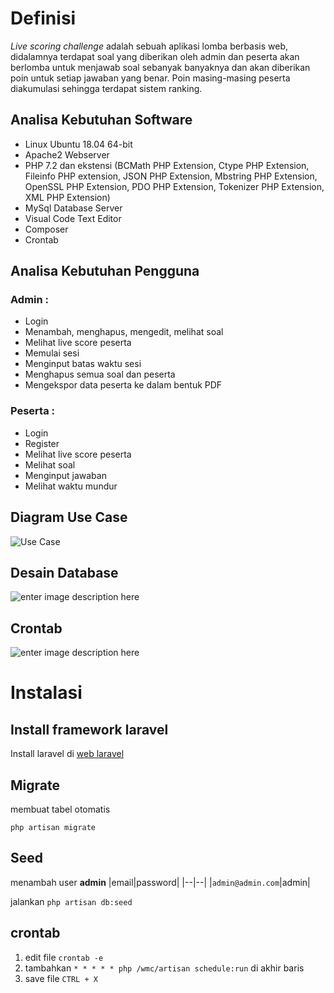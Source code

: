 # Definisi

*Live scoring challenge* adalah sebuah aplikasi lomba berbasis web, didalamnya terdapat soal yang diberikan oleh admin dan peserta akan berlomba untuk menjawab soal sebanyak banyaknya dan akan diberikan poin untuk setiap jawaban yang benar. Poin masing-masing peserta diakumulasi sehingga terdapat sistem ranking.

## Analisa Kebutuhan Software
- Linux Ubuntu 18.04 64-bit
- Apache2 Webserver
- PHP 7.2 dan ekstensi (BCMath PHP Extension, Ctype PHP Extension, Fileinfo PHP extension, JSON PHP Extension, Mbstring PHP Extension, OpenSSL PHP Extension, PDO PHP Extension, Tokenizer PHP Extension, XML PHP Extension)
- MySql Database Server
- Visual Code Text Editor
- Composer
- Crontab

## Analisa Kebutuhan Pengguna
### Admin :
- Login
- Menambah, menghapus, mengedit, melihat soal
- Melihat live score peserta
- Memulai sesi 
- Menginput batas waktu sesi
- Menghapus semua soal dan peserta
- Mengekspor data peserta ke dalam bentuk PDF

### Peserta :
- Login
- Register
- Melihat live score peserta
- Melihat soal
- Menginput jawaban
- Melihat waktu mundur

## Diagram Use Case
![Use Case](https://lh3.googleusercontent.com/pw/ACtC-3d8WQxVtkGhByOYKboUHm3dCQmwqAACWfh9q1cJXBDAbWStgAcHHFrxeMv4aUEkdcTBO5hc5KIxASmZ18PKUwgaCJ0M6-Zce_9_BkAjuszNjDWh7XJTyGKeqo2rEMR8xdMkZW_Mi24kb39p5CtkfbtS=w982-h469-no?authuser=0)

## Desain Database
![enter image description here](https://lh3.googleusercontent.com/e1dKcVvwsGKqY1j4yjoc6CfSyA7LoPXENDBQjf2AEypuVKGbcnYUoQjqgscDeE-pWsOtEdufyCLD5ak7sep1kPq7U-EZdTxmZe3LyjlMugYIlSk4QJjBBQHVqnO5Wx3FXKGdeYHHzM1MYqWdmvXVpv8TIW2Z5AxL3aE0Idpq7-1Voz661MnZ30SdXgYj5axN8o1myFA6alNNHn51rcHOtSU-gzhXAV4Yav7jQYmGYX0v0UuxVBQjvVFNPBdp9TWEH0t1F_IIWA-vrm2pixEZ7aHmLfH3jZ-HwfkLDSTjMZSQNt9sTgjbsMudgVNl7BCSGW-yQWdeUas1KnifA_6j3H0_5ouahvfzsGaka4tevNieyEYPD-1YdgqVTPYeFEvFJhFXg5iI0oQzMcmFyyiMdbHYD_lc3dx-HS__F7I0aF_OM20YirUXJP7uwGSC3Nf5u9gzuCzazEJ-ZM6QxAdNe2BJ9LLrZd6pxhILdQAHilRAUtu9wp6r2ubDdU-3Ylnc3H6i9OmTw1E1Vl5_mR3NNtF_Y_BLgpDTg31mUzs7LNLQ3PBWHWWZQMgr3og8B6rNiCyQlutNJMwMGyaVQu4hNj-ZiszvI6yB-tBFk3BSm17kCLlEajGWqh17fpHsFTTW5QwbzFLRIVRfzuLH7daQl5gXNByD2ijX10UmEQKK1rXjDOlYFrmijPgGBC8N=w728-h484-no?authuser=0)

## Crontab
![enter image description here](https://lh3.googleusercontent.com/Vqs7OIrieMDZmLqDAmOuqyD7CP3QoiOxxJVo9V32GlNvgTnl6f2OyKuFyPVbhMF5391BjnkiZSMMItsk2S2MP4C5Dnt9QkFxbmCeZgQiB3N8IaWlPPeCbj6c90mljeiHnuZFDhPgqXhLmy7dPxmcaWP4DpVBN2okESJNnwsfzr370M5B9g9V3t_aZWQXtr05lzcZTAJDxq2t-iF3-v95rd3S432duvin9ePhz7pZZiWoYZtkSHKlbosbvtGFWsk0_0L8c5MsfwWVtFvzgDSDZ2bl-mFFew0kxWkAaHqwGPYE7L8vHRI-EojBAjsdR8A4SwG4CU-4JbfNS4utG7MmJre984RLLHOPlDDFlez2rnPAeAuaoZvdGYj87a6z4S0Be4rsbWK3N1ZnrSaw2dpbP_l30nObDrryovvEO0wXuZBtLM5MQVp0k_sRFh6M6TjkEux6v6G6oLQfmWt7R4YFJ_v-auQMTxCDExI1SiG6PNqp5TOM5ee1enI8hpNCh4m_m-vmmnKdNcwaxow_9BdwTEgB8OSU3XNsnNsa4pFJPIXEAQeN7NmsU0dUTgr8wPR53peH4E56m1dGG8sAcESXkUDUaNlyBIbUM9f9sim-zEOGRcp8qS_o9NfIdarfsExJUyohVTYjk2W1VP9Ac5D5diRdmXwsTOUZZCDLDiVNvTyuSpHG3N0jAuoq0FDE=w1360-h356-no?authuser=0)

# Instalasi
## Install framework laravel
Install laravel di [web laravel](https://laravel.com/docs/7.x#installing-laravel)
## Migrate 
membuat tabel otomatis 

    php artisan migrate
## Seed
menambah user **admin** 
|email|password|
|--|--|
|`admin@admin.com`|admin|

jalankan `php artisan db:seed`
## crontab
 1. edit file `crontab -e`
 2. tambahkan `* * * * * php /wmc/artisan schedule:run` di akhir baris
 3. save file `CTRL + X`
